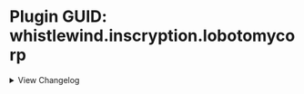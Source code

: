 # Plugin GUID: whistlewind.inscryption.lobotomycorp

<details>
<summary>View Changelog</summary>

## v2.1.0 - Into the Twilight ()
### 🔧 Tweaks
    - Minor adjustments to some sequences
    - Adjusted icon for Start with a Beast cheat
    - Adjusted description of Abnormal Bosses challenge to specify the affected bosses
    - Angela card will now be unlocked if the player has at least 3 Sephirah cards in their deck when moving to a Sefirot choice node
    - Bless special ability will no longer affect Giant and Uncuttable cards (Mule cards are still affected)
    - Chance for Bless to create a Heretic apostle is now tied to the game's seed rather than being truly random
    - Blessings are now given to whomever owns the good doctor
    - Changed challenge icon for 'Start with a Beast'
    - Adjusted how Blind Rage calculates slots to target
    - Changed TIme Machine ability - now makes you choose a card to remove from your deck, rather than remove a random one
### 🩹 Bug fixes
    - Fixed The Road Home softlocking the game when played by Leshy
    - Fixed Abnormal Bosses config replacing Grizzly Bears with Guardian Apostles in Part 1 during bosses
    - Fixed learned dialogue for Marksman and Quick Draw not playing
    - Fixed Nosferatu not evolving into the correct forme
    - Fixed some WhiteNight-related dialogue not playing correctly
    - Fixed WhiteNight not being immune to Touch of Death
    - Fixed StarSound special ability incorrectly modifying what slots to target
### ➕ Additions
    - Added Final Apocalypse challenge and boss
    - Added Achievements API support (6 achievements)

## v2.0.2 - Minor patch (7/29/2023)
### 🩹 Bug fixes
    - Fixed incorrect play cost for Hokma (2 Bones --> 2 Blood)
    - Fixed 'Start With' cheats adding extra copies when restarting a run using the retry button

## v2.0.1 - Minor patch (7/25/2023)
### 🩹 Bug fixes
    - Fixed Bloodbath evolutions not being correctly added to the game
    - Fixed softlock when a card with a Totem-given Fledgling sigil evolves
### 🔧 Tweaks
    - Increased point count of Miracle Worker challenge (12 --> 60) to better indicate its difficulty
### ➕ Additions
    - Added dialogue to help indicate when Bless special ability has activated

## v2.0.0 - The One Perfect Book (7/22/2023)
Note that in the future, updates and changes to modded sigils will be found in the Abnormal Sigils changelog.

### 🧱 Structural
    - Separated sigils into own mod: Abnormal Sigils
    - Added 2 new mod dependencies: New Spell Card Toolkit, Abnormal Sigils
    - Removed BepInEx as a dependency (redundant due to API)
    - Reformatted the configuration file (set values will more than likely not carry over)
    - Card and abilities now work and appear in Act 2
    - Improved sigil code to no longer include card-specific effects; these effects are now special abilities
    - Sniper and Sentry sigils will be reskinned and renamed while this mod is active
### 🩹 Bug fixes
    - Abnormality card choice now correctly displays and clears dialogue
    - Fixed custom challenges not working properly in Act 1
    - Fixed custom death cards not being created correctly in some circumstances
    - Fixed broken encounters
    - Gift Giver ability no longer gives copies of owned singleton cards
    - WhiteNight event no longer softlocks when there are multiple Plague Doctors in play
    - Nothing There is no longer copyable by Goo Mage
    - Guardian Apostle no longer revives immediately after being Downed
### 🔧 Tweaks
    - Singing Machine no longer looks like a Terrain card
    - Dragon cards given new appearances, no longer display their stats
    - Improved sigil rulebook description to be clearer, less cluttered
    - Volatile ability now uses a custom flipped icon when used by opponents
    - Sporogenic and Serpent's Nest abilities can now stack
    - Starter Deck 'Road to Oz' now includes The Road Home (replacing Wolf Cub) and Ozma
    - Starter Deck 'Magical Girls!' now includes Magical Girl C
    - Abnormality choice node probabilities changed to (0%, 2%, 5%) by default and (2%, 5%, 10%) with Better Rare Chances cheat enabled
        - Applies to both Part 1 and KCM
    - Abnormality choice node can now offer multiple Rare cards as choices
    - Increased point amount of Better Rare Chances (-15 --> -10)
    - Adjusted flow of some dialogue
    - Improved some cards' portraits
    - Leshy can now trigger special events on his side of the board
        - You will not receive the rewards for doing so however
    - Miracle Worker challenge now plays Plague Doctor during a random turn and will trigger during boss battles
        - activation sequence no longer plays every battle
    - Plague Doctor uses a separate, per-run counter if played by Leshy
    - Bless special ability can no longer trigger multiple times per battle
    - Replaced Marksman and Quick Draw sigils with the vanilla Sniper and Sentry sigils
### ➕ Additions
#### Cards
    - Added the following cards:
        - Magical Girl C, Price of Silence, Pinocchio, Nosferatu, The Way Home, Ozma, Silent Girl (Rare)
    - Added the following special cards:
        - The Adult Who Tells Lies, Jester of Nihil, Malkuth, Yesod, Hod, Netzach, Tiphereth A and Tiphereth B, Gebura, Chesed, Binah, Hokma, Angela
    - Added the following starter decks (* = Replaces the primary card if Ruina cards are disabled in the config):
        - Random (3 randomly selected mod cards)
        - People Pleasers (Today's Shy Look, Pinocchio/Mirror of Adjustment*, Behaviour Adjustment)
        - Freak Show (Beauty and the Beast, Void Dream Queen Bee)
        - Apocrypha (Fragment of the Universe, Skin Prophecy, Price of Silence/1.76MHz*)
        - Keter (Bloodbath, The Burrowing Heaven, The Snow Queen)
    - Added the following Tribes:
        - Anthropoid, Botanic, Divine, Fae, Mechanical
    - Added the following Traits:
        - Boneless, SwanBrother, NakedSerpent, SporeFriend, ImmuneToInstaDeath, Orchestral
    - Added pixel sprites for all cards
#### Abilities
    - Added the following abilities:
        - Neutered, Neutered Latch, Return to Nihil, False Throne, Rightful Heir, Opportunistic, Cycler, Barreler, Follow the Leader, Persistent
    - Added the following stat icons:
        - Nihil, Passing Time, Sigil Power
    - Added the following special abilities:
        - Cowardly, The Homing Instinct
    - Added the following status effects:
        - Spores, Worms
    - Abilities can now be used by cards in Act 2
#### Other
    - Added new configuration options
    - Added the following cheats:
        - Start with a Beast, Start with a Jester, Start with a Liar
    - Added Sefirot card choice node
### ⚖️ Gameplay Changes
#### Cards
    - All-Around Helper: Cost changed (2 Blood --> 4 Energy)
    - Apocalypse Bird: Health increased (8 --> 12), given Made of Stone
    - Apostles: Replaced Terrain trait with Apostle trait, removed Uncuttable trait
    - Downed Apostles: Health reduced to 1 for all variants, removed Repulsive sigil
    - Spear Apostle: Power increased from 3 --> 4
    - Army in Black: Reworked into Targeted Spell with Volatile
    - Army in Pink: special ability now triggers when 3 ally cards die
    - Backward Clock: Cost changed (4 Bones --> 2 Energy)
    - Behaviour Adjustment: Cost changed (4 Bones --> 3 Energy)
    - Big Bird: Given Cycler ability
    - Bloodbath 2: Cost reduced (2 --> 1 Blood)
    - Bloodbath 3: Rebalanced (1/3; 3 Blood --> 1/2, 2 Blood)
    - Blue Star: Reworked into:
        - Forme 1: 0/4; Fledgling; 2 Blood
        - Forme 2: 0/4; Fledgling, Idol; 3 Blood
        - Forme 3: 4/4; Fledgling, All Strike; 4 Blood
    - The Burrowing Heaven: Reworked into 0/1; Guardian, Sentry; 1 Blood
    - CENSORED: Rebalanced (6/3, 4 Blood --> 4/3, 3 Blood)
    - Clouded Monk: Cost reduced (3 Blood --> 2 Blood)
    - Dimensional Refraction Variant: Reworked (4/4; 3 Blood --> 0/1; Sigil Power; 2 Blood)
    - Il Pianto Della Luna: Health increased (6 --> 7)
    - Child of the Galaxy: Reworked into 1/1; Flag Bearer, Bone Digger; 1 Blood
    - Don't Touch Me: Cost changed (2 Bones --> 2 Energy), given Terrain trait
    - Brothers: Given Terrain trait
    - Second Brother: Given Piercing ability, Power reduced (0 --> 1)
    - Third Brother: Health reduced (3 --> 2)
    - Fourth Brother: Health reduced (2 --> 1)
    - Fifth Brother: Replaced Sharp Quills with Scorching
    - Sixth Brother: Replaced Stinky with Thick Skin
    - Flesh Idol: Reworked into 0/4; 2 Bones; Aggravating, Fledgling (2)
    - Funeral of the Dead Butterflies: Rebalanced (3/3, 3 Blood --> 1/3, 2 Blood)
    - Giant Tree Sap: Cost reduced (4 --> 3 Bones), is now Rare
    - Happy Teddy Bear: Reworked into 1/5; Guardian; 6 Bones
    - King of Greed: Rebalanced (4/5, Hefty, 2 Blood --> 2/5, Cycler, 1 Blood)
    - Luminous Bracelet: Reworked into 0/2 Targeted Spell; Greedy Healing, Give Stats and Sigils; 2 Energy
    - Magical Girl D: Rebalanced (3 Health; 2 Blood --> 2 Health; 1 Blood), renamed to The King of Greed
    - Magical Girl H: Power reduced (2 --> 1), given Opportunistic ability
    - Queen of Hatred: Power increased (7 --> 8)
    - Magical Girl S: Power reduced (2 --> 1), no longer Rare, renamed to The Knight of Despair
    - Melting Love: Health increased (2 --> 3)
    - 1.76 MHz: Reworked (0/3; Annoying, Leader; 2 Bones --> 2/1; Annoying; 3 Energy)
    - Mountain of Smiling Bodies 2: Cost reduced (3 Blood --> 2)
    - Mountain of Smiling Bodies 3: Rebalanced (4 Power; 4 Blood --> 5 Power; 3 Blood)
    - Nameless Fetus: Cost reduced (5 --> 3 Bones)
    - Notes from a Crazed Researcher: Reworked into Targeted Spell; 2/0; Brittle, Give Stats and Sigils; 4 Bones
    - Nothing There Final: Given Piercing, Thick Skin x2 sigils
    - Old Faith and Promises: Cost changed (2 Bones --> 3 Energy)
    - One Sin and Hundreds of Good Deeds: Cost reduced (2 Bones --> 1 Bone)
    - Porccubus: Health reduced (2 --> 1)
    - Queen Bee: Health reduced (6 --> 4)
    - Little Red Riding Hooded Mercenary: Reworked into 2/5; Sniper, Persistent; 3 Blood; Crimson Scar
    - Big and Will Be Bad Wolf: Reworked into 3/4; Assimilator; 3 Blood; Crimson Scar
    - Sapling: Reworked (0/2; free --> 0/2; Bone Digger, 2 Bones; Terrain)
    - Scarecrow Searching for Wisdom: Rebalanced (1/3, 5 Bones --> 1/1, 4 Bones)
    - Schadenfreude: Rebalanced (0/1; Quick Draw, Touch of Death; 4 Bones --> 1/1; Sentry; 3 Energy)
    - Scorched Girl: Cost reduced (3 --> 2 Bones)
    - Shelter from the 27th of March: Reworked into Targeted Spell; 0/0 ; Repulsive, Aggravating, Give Sigils; 3 Energy
    - Spider Buff: Cost reduced (4 --> 3 Bones)
    - Chairs: Power reduced (1 --> 0)
    - Silent Orchestra: Rebalanced (1/5 --> 2/6)
    - Silent Machine: Rebalanced (0/8, 2 Blood --> 0/3, 1 Blood)
    - The Snow Queen: Rebalanced (3 Health 6 Bones --> 2 Health; 5 Bones)
    - Snow White's Apple: Health reduced from 3 --> 1
    - Snow White's Vines: gained the Terrain Trait
    - The Firebird: Power increased (1 --> 2)
    - The Naked Nest: Given NakedSerpent Trait
    - The Naked Worm: Given NakedSerpent Trait
    - Theresia: Cost changed (1 Bone --> 2 Energy)
    - Today's Shy Look: Special ability tweaked to randomise when multiple copies are drawn at once
    - Standard Training-Dummy Rabbit: Rebalanced (0/1, 1 Bone --> 0/2, 1 Energy)
    - The Lady Facing the Wall: Rebalanced (0/2; Punisher --> 1/2; Sharp Quills)
    - We Can Change Anything: Power reduced (1 --> 0)
    - WhiteNight: Health reduced from 666 --> 66, replaced Terrain trait with Apostle, added ImmuneToInstaDeath trait
        - Can now be killed by regular cards, with a different reward if done so
    - You Must Be Happy: Reworked into Targeted Spell, 0/2; Scrambler; 2 Energy
    - You're Bald...: Reworked (1/1, 3 Bones --> 0/2, 2 Energy)
    - Ttungsil: Removed Fledgling ability
#### Abilities
    - Apostle: Now prevents damage and death while WhiteNight is an ally
    - Broodmother: Powerlevel reduced (4 --> 3)
    - Burning: Renamed to Scorching
    - Nettle Clothes: Now considers cards with SwanBrother trait, no longer deals damage to the base card upon Brother cards dying
    - Martyr: Can now activate when sacrificed, added additional effect:
        - "When a card bearing this sigil dies, all allied creatures gain 2 Health [ and lose all negative status effects ]."
    - Corrector: Powerlevel reduced (3 --> 2)
    - Frozen Heart: Healing amount changed (1 --> 2)
    - Fungal Infector: Renamed to Sporogenic, reworked to be:
        - "Creatures adjacent to this card gain 1 Spores at the end of its owner's turn. This sigil activates before other sigils."
    - Piercing: Reworked to be:
        - "Damage dealt by this card cannot be negated or reduced by sigils such as Armoured or Thick Skin. Deal 1 overkill damage when attacking a card."
    - Serpent's Nest: No longer obtainable as a totem bottom, reworked to be:
        - "When a card bearing this sigil is struck, the striker gains 1 Worms."
    - Conductor: Reworked to be:
        - "The effect of this sigil will change over the next 3 turns. This turn: do nothing."
    - Ruler of Frost: Reworked to be:
        - "Activate: Once per turn, pay 3 Bones to choose a space on the board. If the space is occupied by a killable card, transform it into a Frozen Heart. Otherwise create a Block of Ice."
    - The Train: Reworked to be:
        - "Three turns after this card is played, kill all creatures on the board. Creatures killed this way do not drop bones."
    - Sap: Triggers less often, is now inherited from card merging
    - Justitia: No longer affects Terrain and Pelt cards, mouse cursor will change when hovering over affectable cards
#### Other
    - Starter decks Road to Oz, Magical Girls!, Twilight now require completing the respective in-game event before unlocking the deck
        - This can be overriden in the config by-the-by
### 💣 Removals
    - Removed emission sprites from some terrain cards
    - Removed Marksman and Quick Draw abilities

<details>
<summary>Pre-2.0 Updates</summary>

## v1.3.1 - Final Pre-2.0 Update (1/28/2023)
### 🧱 General
    - Adjusted sprite of All-Around Helper
    - Changed artwork for Group Healer to be more distinct from Team Leader
    - Minor optimisations
### 💣 Removals
    - Removed special behaviour from Quick Draw and Woodcutter due to API fixing Sentry softlocking

## v1.3.0 - Futureproofing Update (12/31/2022)
### 🧱 General
    - Added compatibility features for upcoming 2.0 update
    - Refactored some internal systems
    - Tweaked card sprites
    - Adjusted descriptive text of challenges Miracler Worker and Better Rare Chances
### 🩹 Bug fixes
    - Fixed Plague Doctor's portrait not correctly updating mid-battle
    - Fixed abnormality choice node visual bug relating to card deck
    - Fixed certain singleton cards being reobtainable after certain events
### ➕ Additions
    - Added starter deck support for Part 1
    - Added 1 new starter deck: Random Mod Cards
    - Added new config 'EXTRA RANDOM CARDS' for adding extra mod cards to the Random Mod Cards starter deck (Part 1 and KCM)

## v1.2.5 - Bug fix (11/23/2022)
### 🩹 Bug fixes
    - Actually fixed Mountain of Smiling Bodies softlocking when dying

## v1.2.4 - Big Boy patch (11/22/2022)
### 🩹 Bug fixes
    - Fixed cards with custom evolutions evolving into the wrong forme when played by Leshy
    - Reverted prior change to Mountain of Smiling Bodies

## v1.2.3 - Bodies of Apostles patch (11/21/2022)
### 🧱 General
    - Mod now unpatches itself OnDisable
### 🩹 Bug fixes
    - Fixed downed Apostles not evolving into their correct forme
    - Mountain of Smiling Bodies now checks if card slot is null when killed after evolving
### 🔧 Tweaks
    - Rewrote Woodcutter ability to use logic from API's Sentry fix
    - Quick Draw now inherits from Sentry
### 💣 Removals
    - Removed some debugging items
    - Removed unnecessary patches

## v1.2.2 - The 'Who Let Me Code' patch (10/6/2022)
### 🩹 Bug fixes
    - Fixed the following cards not being obtainable as card choices
      - Judgement Bird
      - One Sin and Hundreds of Good Deeds
      - Plague Doctor
      - Yang
      - Yin
      - You're Bald...

## v1.2.1 - Minor patch (9/26/2022)
### 🧱 General
    - Fixed inaccurate information in the ReadMe
    - CENSORED's ability now has opponent compatibility
### 🩹 Bug fixes
    - Fixed Hatred special not properly checking for other Magical Girls
### 🔧 Tweaks
    - Improved rulebook entry descriptions for special abilities

## v1.2.0 - Close Encounters of the Abnormal Kind (9/18/2022)
### 🧱 General
    - Adjusted the descriptions for some configurations to reflect new changes/be clearer.
    - Fixed inaccurate information in the ReadMe
    - Added PackManager compatibility
### 🩹 Bug fixes
    - Fixed visual bug related to interactions with Regenerator and facedown cards
    - Fixed visual bug related to Cursed ability activating when the killer has also died
    - Fixed visual bug where created Spore Mold Creatures would glow when they shouldn't
    - Fixed 1.76 MHz's cost being 3 bones instead of 2 bones
    - Fixed First Brother's Health being 2 not 1
    - Fixed Second Brother's Health being 2 not 1
    - Fixed Fourth Brother's Health being 1 not 2
    - Fixed Fungal Infector not affecting cards that were affected in previous battles
    - Fixed Singing Machine not having an emission
    - Fixed Queen of Hatred not switching back from Tired forme
    - Fixed Magical Girl D not showing dialogue on evolve
    - Fixed Plague Doctor special ability not activating when on the opponent's side of the board
    - Fixed placeholder descriptions for Grave of Cherry Blossoms, The Little Prince still being present
    - Fixed Witness ability's Rulebook entry displaying an incorrect cost
### 🔧 Tweaks
    - Reworked Conductor ability to now give passive Power rather than draw Chair cards
    - Nettles Clothes ability now shows added abilities
    - The Naked Nest and The Naked Worm are now part of the Insect tribe
    - Redid the dialogue for the Abnormality choice node, no longer plays in KCM
    - Tweaked Broodmother, Queen Nest, Serpent's Nest abilities to have drawn cards inherit merged sigils
    - Tweaked Gift Giver ability to have drawn cards inherit merged sigils IF Gift Giver is possessed by Laetitia
    - Broodmother, Gift Giver, Corrector abilities now have opponent support
    - Rewrote rulebook entry for Queen Nest
    - Tweaked a number of cards' descriptions to better fit the game
### ⚖️ Balancing
    - Yang event now only removes 1 card of the relevant cards at random instead of both
    - Funeral of the Dead Butterflies is no longer Rare
    - Notes from a Crazed Researcher no longer has Volatile
    - WhiteNight no longer heals taken damage
    - Buffed Singing Machine's Health from 4 --> 8
    - Buffed Void Dream Rooster's Health from 2 --> 3
    - Rebalanced Funeral of the Dead Butterflies to be (3,3) stats, 3 Blood, Double Strike
    - Changed The Dreaming Current from (3,2) stats, 2 Blood cost, Rampager --> (4,2) stats, 3 Blood cost, Rampager and Waterborne
    - Nerfed Silent Orchestra's stats from (3,6) --> (1,5)
    - Increased Worker Bee's cost from FREE --> 1 Bone
### ➕ Additions
    - Added custom encounters for each region
    - Added starter deck Lonely Friends
        - Scorched Girl, Laetitia, Child of the Galaxy
    - Added starter deck Blood Machines
        - We Can Change Anything, All-Around Helper, Singing Machine
    - Added config option Abnormal Bosses
    - Added config option Abnormal Encounters
    - Added config option Better Rare Chances
    - Added config option Miracle Worker
    - Added challenge Abnormal Bosses
    - Added challenge Abnormal Encounters
    - Added challenge Abnormal Encounters
    - Added challenge Miracle Worker
    - Added cheat Better Rare Chances
    - Added 10 death cards
    - Added opponent-only cards: Guardian Apostle, Moleman Apostle, Rudolta (mule version), Skeleton Shrimp, Crumpled Can

## v1.1.1 - Broken Shovel patch (8/26/2022)
### 🧱 General
    - Fixed ReadMe's description of Sapling showing the wrong Power
    - Fixed ReadMe's description of Giant Tree being incorrectly formatted
    - Removed an duplicate entry in the ReadMe of Lady Facing the Wall
    - Changed ReadMe's description of Nothing There to display X/X for stats
### 🩹 Bug fixes
    - Fixed Gardener not activating at all
    - Fixed Magical Girl S and Army in Pink's special abilities activating whilst in hand
    - Fixed Omni Strike not attacking Giant cards properly
### 🔧 Tweaks
    - Changed emissions of Parasite Tree, Sapling, and The Little Prince to not obscure their cost
    - Tweaked Army in Pink's special ability
### ⚖️ Balancing
    - Buffed Apocalypse Bird's Power from 2 --> 3
    - Buffed Army in Black's Power from 0 --> 1
    - Buffed Void Dream's Power from 0 --> 1
    - Increased Spider Brood's cost from FREE --> 1 Blood

## v1.1.0 - First Major Update™ (8/22/2022)
### 🧱 General
    - Changed file name for config file (see above for more information on this)
    - Rearranged the order of the configs in the config file
    - Added opponent AI compatibility for Sniper and Marksman abilities
    - Bifurcated Strike, Trifurcated Strike, and Double Strike now add stackable extra attacks for Sniper and Marksman abilities
    - Omni Strike now attacks the base card's opposing slot if they aren't a Giant card rather than only the leftmost slot
    - All abilities now have an icon for Act 2 if you wish to mess around with them in Act 2 - NOTE: Act 2 is not supported and has not been playtested
    - Fixed inaccurate information in the ReadMe
### 🩹 Bug fixes
    - Fixed custom death cards not being properly added to the game
    - Fixed Assimilator and Bloodfiend still activating when the base card has died
    - Fixed Martyr ability causing the game to freeze when there are no valid targets to be healed
    - Fixed Quick Draw and Woodcutter abilities causing the game to freeze in certain scenarios
    - Fixed Gardener ability activating when not on the board
    - Fixed Gardener ability causing the game to freeze when the dead card's slot isn't empty
    - Fixed Ruler of Frost ability causing the game to freeze when the dead card's slot isn't empty
    - Fixed Cursed ability affecting Giant cards
    - Fixed Flag Bearer ability revoking the Health buff under certain situations
    - Fixed Regenerator ability killing adjacent cards when they are at max Health
    - Fixed incorrect Regenerator ability description
    - Fixed Magical Girl H's special ability not accounting for certain situations
    - Fixed Judgement Bird's special ability not accounting for Airborne or Repulsive
    - Fixed Submerged cards not flipping when targeted by Judgement Bird
    - Fixed the Mirror of Adjustment not properly displaying the Mirror stat icon
    - Fixed Nothing There and Express Train to Hell being selectable hosts/sacrifices at card merge and campfire nodes
### 🔧 Tweaks
    - Assimilator, Queen Nest, Cursed, Regenerator, Reflector, Grinder abilities are now modular
    - Made a number of abilities stackable (see Abilities section for more information)
    - Tweaked Bloodbath's special ability to better indicate to the player when it has activated whilst in hand
    - Snow White's Apple now kills survivors at the Campfire
    - Plague Doctor now changes its appearance based on the number of times it has healed cards (change persists even if you reset mid-battle)
    - Piercing ability now has different behaviour when possessed by Staff Apostle
    - Added placeholder text for when all 3 Magical Girls are on the same side of the board
    - Updated Nameless Fetus's sprites
    - Updated WhiteNight's sprite and emission
    - Mirror of Adjustment now uses the default stat layout
    - Made minor changes to various card and ability descriptions
    - Cards killed by certain event cards no longer activate triggers. This is to prevent softlocks relating to certain ability combinations
### ⚖️ Balancing
    - Queen Nest ability no longer creates a Worker Bee when played
    - Made of Slime ability now gives created cards 1 Power, no longer affects cards with 1 Health
    - Cursed ability no longer affects card with the Uncuttable trait or the Made of Stone ability
    - Changed Bloodbaths' stats and gave them the Spilled Blood stat icon
    - Cards created by the Roots ability now inherit the base card's sigils
    - Minions created by Gardener now inherit the dead card's sigils
    - Minions created by CENSORED now inherit the full Power of the killed card
    - Army in Pink's special ability now creates 4 copies of Army in Black in hand when triggered
    - Bloodbath 1, 2, and 3 now all the have Spilled Blood stat icon
    - Buffed CENSORED's Health from 2 --> 3
    - Buffed Queen Bee's Health from 5 --> 6
    - Buffed Snow Queen's Health from 2 --> 3
    - Buffed Scarecrow Searching for Wisdom's Health from 2 --> 3
    - Buffed Luminous Bracelet's Health from 1 --> 2
    - Buffed Opened Can of WellCheers's Health from 1 --> 2
    - Buffed We Can Change Anything's stats from (0,1) --> (1,2)
    - Increased Express Train to Hell's cost from FREE --> 6 Bones
    - Reduced The Train ability's activation cost from 12 Bones --> 6 Bones
    - Reduced Parasite Tree's cost from 2 Blood --> 1 Blood
    - Rebalanced 1.76 MHz to 2 Bones cost
    - Rebalanced Blue Star 1 to have (0,2) stats, Fledgling
    - Rebalanced Blue Star 2 to have (2,6) stats, Assimilator, Omni Strike
    - Rebalanced Flesh Idol to have (0,2) stats, 3 Bones cost
    - Rebalanced Crumbling Armour to have (0,3) stats, 5 Bones cost
    - Rebalanced Scythe Apostle from 3 Power, Woodcutter --> 2 Power, Double Strike
    - Rebalanced Army in Pink to have (3,3) stats, Protector, Clinger
    - Rebalanced Army in Black to have (0,1) stats, Volatile, Brittle, 0 cost
    - Nerfed Bloodbath's Health from 3 --> 1
    - Nerfed Bloodbath 1's Health from 3 --> 1 
    - Nerfed Bloodbath 2's Health from 3 --> 2
    - Nerfed Bloodbath 3's Power from 3 --> 1
### ➕ Additions
    - Big Bird and Blue Star now possess special abilities
    - Added starter deck First Day
      - One Sin, Fairy Festival, Old Lady
    - Added starter deck Road to Oz
      - Wolf Cub, Scarecrow Searching for Wisdom, Warm-Hearted Woodsman
    - Added starter deck Magical Girls!
      - Magical Girl H, Magical Girl D, Magical Girl S
    - Added starter deck Twilight
      - Punishing Bird, Big Bird, Punishing Bird
    - Added card choice node
    - Added config option No Donators
    - Added config option Card Choice at Start
    - Added combat event for Apocaylpse Bird
    - Added combat event for Yin and Yang
    - Added card Child of the Galaxy
    - Added card Fragment of the Universe
    - Added card Apocalypse Bird
    - Added card The Little Prince
    - Added card Dream of a Black Swan
    - Added card Giant Tree Sap
    - Added card Skin Prophecy
    - Added card Behaviour Adjustment
    - Added card Old Faith and Promise
    - Added card Yin
    - Added card Yang
    - Added card Backward Clock
    - Added card Il Pianto della Luna
    - Added ability Fungal Infector
    - Added ability Clothes Made of Nettles
    - Added ability Witness
    - Added ability Corrector
    - Added ability Alchemist
    - Added ability Time Machine
    - Added special ability Giant Tree Sap
    - Added special ability Big Bird

## v1.0.7 - Martyr bug fix (7/22/2022)
### 🩹 Bug fixes
    - Fixed Martyr ability softlocking when there aren't any other valid cards
    - Melting Love can now be found as a rare card
    - Judgement Bird is now found as a common choice instead of a rare
### 🔧 Tweaks
    - Changed sigil icons of activated abilities to better indicate their nature
    - Martyr ability now longer changes your view during combat
### ⚖️ Balancing
    - Reduced One Sin's cost from 4 Bones --> 2 Bones

## v1.0.5 & v1.0.6 - Nothing Angels patch (7/3/2022)
### 🩹 Bug fixes
    - Fixed Apostles not entering Downed state when killed
    - Fixed Nothing There not being properly added to the deck
    - Fixed Apostle Spear emission not showing
    - WhiteNight event works again
### 🔧 Tweaks
    - Dreaming Current now has Rampager instead of Sprinter and Hefty
    - Reverted some cards' emissions to the default colour
### ⚖️ Balancing
    - Select cards can no longer be used at the Campfire or Mycologists

## v1.0.3 & v1.0.4 - Mountains of Coloured Text patch (6/29/2022)
### 🩹 Bug fixes
    - Fixed Assimilator ability not doing proper checks on the base Card
    - Fixed Assimilator ability not properly checking for MoSB evolutions (v1.0.4)
### 🔧 Tweaks
    - Leshy's eyes now turn red during the WhiteNight event
    - Changed colour of text relating to WhiteNight event
    - Tweaked Assimilator ability OnDie trigger to be specific to MoSB

## v1.0.2 - Prayer and Bees patch (6/28/2022)
### 🩹 Bug fixes
    - Fixed Queen Nest ability softlocking when Queen Bee is dropped by the Mule
### 🔧 Tweaks
    - Tweaked Confession ability to make Heretic sequence smoother
### ⚖️ Balancing
    - Cards from the WhiteNight event no longer drop bones when killed
    - Hundreds of Good Deeds now dies if Confession is activated during a boss

## v1.0.1 - Bones and Trains patch (6/27/2022)
### 🧱 General
    - Removed the fourth zero from the in-game version number to be consistent with the Thunderstore version number
### 🩹 Bug Fixes
    - Fixed Boons of the Bone Lord not giving bones
    - Fixed cards not dropping bones if a copy was previously killed by The Train
    - Fixed The Train ability being free to activate
### 🔧 Tweaks
    - Confession ability changed to an activated-type ability
    - Fixed an error in the README regarding The Train ability's description
    - Can no longer activate The Train ability if there are no other cards on the board
### ⚖️ Balancing
    - Increased The Train ability activation cost 10 --> 12

## v1.0.0 - Initial release (6/26/2022)
### ➕ Additions
    - 71 Cards
    - 38 Abilities
    - 13 Special abilities

</details>
</details>